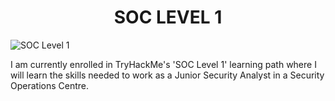<h1 align="center">SOC LEVEL 1
</h1>

![SOC Level 1](https://assets.tryhackme.com/img/paths/SOCL1.svg)

I am currently enrolled in TryHackMe's 'SOC Level 1' learning path where I will learn the skills needed to work as a Junior Security Analyst in a Security Operations Centre.
